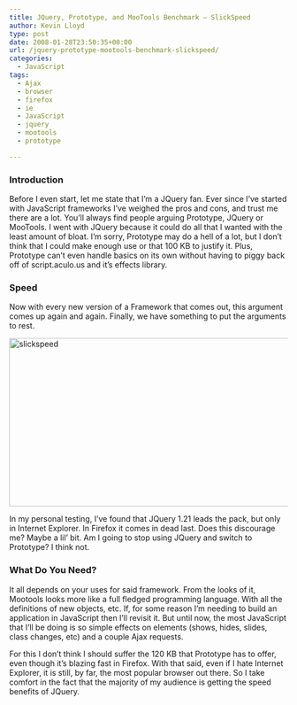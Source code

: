 ```yaml
---
title: JQuery, Prototype, and MooTools Benchmark – SlickSpeed
author: Kevin Lloyd
type: post
date: 2008-01-28T23:50:35+00:00
url: /jquery-prototype-mootools-benchmark-slickspeed/
categories:
  - JavaScript
tags:
  - Ajax
  - browser
  - firefox
  - ie
  - JavaScript
  - jquery
  - mootools
  - prototype

---
```

### 

### Introduction

Before I even start, let me state that I&#8217;m a JQuery fan. Ever since I&#8217;ve started with JavaScript frameworks I&#8217;ve weighed the pros and cons, and trust me there are a lot. You&#8217;ll always find people arguing Prototype, JQuery or MooTools. I went with JQuery because it could do all that I wanted with the least amount of bloat. I&#8217;m sorry, Prototype may do a hell of a lot, but I don&#8217;t think that I could make enough use or that 100 KB to justify it. Plus, Prototype can&#8217;t even handle basics on its own without having to piggy back off of script.aculo.us and it&#8217;s effects library.

### Speed

Now with every new version of a Framework that comes out, this argument comes up again and again. Finally, we have something to put the arguments to rest.

<a href="http://mootools.net/slickspeed/" target="_blank"><img style="border-top-width: 0px; border-left-width: 0px; border-bottom-width: 0px; border-right-width: 0px" height="304" alt="slickspeed" src="https://i1.wp.com/webdevelopment2.com/wp-content/uploads/slickspeed.png?resize=544%2C304&#038;ssl=1" width="544" border="0" data-recalc-dims="1" /></a>

In my personal testing, I&#8217;ve found that JQuery 1.21 leads the pack, but only in Internet Explorer. In Firefox it comes in dead last. Does this discourage me? Maybe a lil&#8217; bit. Am I going to stop using JQuery and switch to Prototype? I think not.

### What Do You Need?

It all depends on your uses for said framework. From the looks of it, Mootools looks more like a full fledged programming language. With all the definitions of new objects, etc. If, for some reason I&#8217;m needing to build an application in JavaScript then I&#8217;ll revisit it. But until now, the most JavaScript that I&#8217;ll be doing is so simple effects on elements (shows, hides, slides, class changes, etc) and a couple Ajax requests.

For this I don&#8217;t think I should suffer the 120 KB that Prototype has to offer, even though it&#8217;s blazing fast in Firefox. With that said, even if I hate Internet Explorer, it is still, by far, the most popular browser out there. So I take comfort in the fact that the majority of my audience is getting the speed benefits of JQuery.